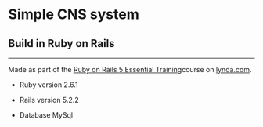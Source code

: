 # Simple CNS system
## Build in Ruby on Rails
---

Made as part of the [Ruby on Rails 5 Essential Training](https://www.lynda.com/Ruby-Rails-tutorials/Ruby-Rails-5-Essential-Training/500551-2.html)course on [lynda.com](https://www.lynda.com/).

* Ruby version 2.6.1

* Rails version 5.2.2

* Database MySql

